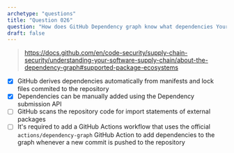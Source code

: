 ```yaml
---
archetype: "questions"
title: "Question 026"
question: "How does GitHub Dependency graph know what dependencies Your project is using? (Choose two.)"
draft: false
---
```





> https://docs.github.com/en/code-security/supply-chain-security/understanding-your-software-supply-chain/about-the-dependency-graph#supported-package-ecosystems
- [x] GitHub derives dependencies automatically from manifests and lock files commited to the repository
- [x] Dependencies can be manually added using the Dependency submission API
- [ ] GitHub scans the repository code for import statements of external packages
- [ ] It's required to add a GitHub Actions workflow that uses the official `actions/dependency-graph` GitHub Action to add dependencies to the graph whenever a new commit is pushed to the repository

